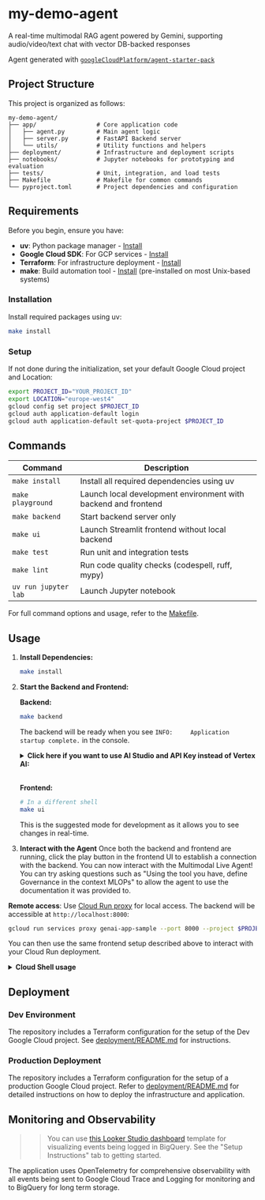 # my-demo-agent

A real-time multimodal RAG agent powered by Gemini, supporting audio/video/text chat with vector DB-backed responses

Agent generated with [`googleCloudPlatform/agent-starter-pack`](https://github.com/GoogleCloudPlatform/agent-starter-pack)

## Project Structure

This project is organized as follows:

```
my-demo-agent/
├── app/                 # Core application code
│   ├── agent.py         # Main agent logic
│   ├── server.py        # FastAPI Backend server
│   └── utils/           # Utility functions and helpers
├── deployment/          # Infrastructure and deployment scripts
├── notebooks/           # Jupyter notebooks for prototyping and evaluation
├── tests/               # Unit, integration, and load tests
├── Makefile             # Makefile for common commands
└── pyproject.toml       # Project dependencies and configuration
```

## Requirements

Before you begin, ensure you have:
- **uv**: Python package manager - [Install](https://docs.astral.sh/uv/getting-started/installation/)
- **Google Cloud SDK**: For GCP services - [Install](https://cloud.google.com/sdk/docs/install)
- **Terraform**: For infrastructure deployment - [Install](https://developer.hashicorp.com/terraform/downloads)
- **make**: Build automation tool - [Install](https://www.gnu.org/software/make/) (pre-installed on most Unix-based systems)


### Installation

Install required packages using uv:

```bash
make install
```

### Setup

If not done during the initialization, set your default Google Cloud project and Location:

```bash
export PROJECT_ID="YOUR_PROJECT_ID"
export LOCATION="europe-west4"
gcloud config set project $PROJECT_ID
gcloud auth application-default login
gcloud auth application-default set-quota-project $PROJECT_ID
```

## Commands

| Command              | Description                                                                                 |
| -------------------- | ------------------------------------------------------------------------------------------- |
| `make install`       | Install all required dependencies using uv                                                  |
| `make playground`    | Launch local development environment with backend and frontend |
| `make backend`       | Start backend server only |
| `make ui`            | Launch Streamlit frontend without local backend |
| `make test`          | Run unit and integration tests                                                              |
| `make lint`          | Run code quality checks (codespell, ruff, mypy)                                             |
| `uv run jupyter lab` | Launch Jupyter notebook                                                                     |

For full command options and usage, refer to the [Makefile](Makefile).


## Usage

1.  **Install Dependencies:**

    ```bash
    make install
    ```

2.  **Start the Backend and Frontend:**

    **Backend:**
    ```bash
    make backend
    ```
    
    The backend will be ready when you see `INFO:     Application startup complete.` in the console.

    <details>
    <summary><b>Click here if you want to use AI Studio and API Key instead of Vertex AI:</b></summary>

    ```bash
    export VERTEXAI=false
    export GOOGLE_API_KEY=your-google-api-key
    ```

    </details>
    <br>
    
    **Frontend:**
    ```bash
    # In a different shell
    make ui
    ```

    This is the suggested mode for development as it allows you to see changes in real-time.

3.  **Interact with the Agent**
    Once both the backend and frontend are running, click the play button in the frontend UI to establish a connection with the backend. You can now interact with the Multimodal Live Agent! You can try asking questions such as "Using the tool you have, define Governance in the context MLOPs" to allow the agent to use the documentation it was provided to.

**Remote access**:
Use [Cloud Run proxy](https://cloud.google.com/sdk/gcloud/reference/run/services/proxy) for local access. The backend will be accessible at `http://localhost:8000`:

   ```bash
   gcloud run services proxy genai-app-sample --port 8000 --project $PROJECT_ID --region $REGION
   ```

   You can then use the same frontend setup described above to interact with your Cloud Run deployment.

<details>
<summary><b>Cloud Shell usage</b></summary>

To use the `multimodal_live_api` agent in Cloud Shell, follow these steps:

1.  **Start the Frontend:**

    ```bash
    make ui
    ```

    You may be prompted to run the app on a different port if port 3000 is in use. Accept by pressing Enter. You'll see a message similar to:

    ```
    You can now view multimodal-live-api-web-console in the browser.

      Local:            http://localhost:3001
      On Your Network:  http://10.88.0.4:3001
    ```

    Click the `localhost` link to open a web preview in Cloud Shell.

2.  **Start the Backend:**

    Open a *new* Cloud Shell terminal tab. Remember to set your Cloud Platform project in this new session using `gcloud config set project [PROJECT_ID]`. Then from the root of the repository, run:

    ```bash
    make backend
    ```

3.  **Configure Web Preview for the Backend:**

    Trigger a web preview for port 8000 - you'll need to change the default port which is `8080`.  See [Cloud Shell Web Preview documentation](https://cloud.google.com/shell/docs/using-web-preview#preview_the_application) for details.

4.  **Connect Frontend to Backend:**

    *   The web preview will open a new tab in your browser. Copy the URL from the address bar (e.g., `https://8000-cs-8a3189b8-5295-4085-9893-c318f1724456.ql-europe-west1-ojep.cloudshell.dev/?authuser=0`).
    *   Return to the frontend preview tab (from step 1).
    *   Paste the copied URL into the frontend's "Server URL" connection settings.
    *   Click the "Play button" to connect. Start interacting with it!

*   When using Cloud Shell there is a known limitation when using the feedback feature in the Frontend. Feedback submission might fail due to different origins between the frontend and backend in the Cloud Shell environment.
</details>

## Deployment

### Dev Environment

The repository includes a Terraform configuration for the setup of the Dev Google Cloud project.
See [deployment/README.md](deployment/README.md) for instructions.

### Production Deployment

The repository includes a Terraform configuration for the setup of a production Google Cloud project. Refer to [deployment/README.md](deployment/README.md) for detailed instructions on how to deploy the infrastructure and application.

## Monitoring and Observability

>> You can use [this Looker Studio dashboard](https://lookerstudio.google.com/c/reporting/fa742264-4b4b-4c56-81e6-a667dd0f853f/page/tEnnC) template for visualizing events being logged in BigQuery. See the "Setup Instructions" tab to getting started.

The application uses OpenTelemetry for comprehensive observability with all events being sent to Google Cloud Trace and Logging for monitoring and to BigQuery for long term storage. 

